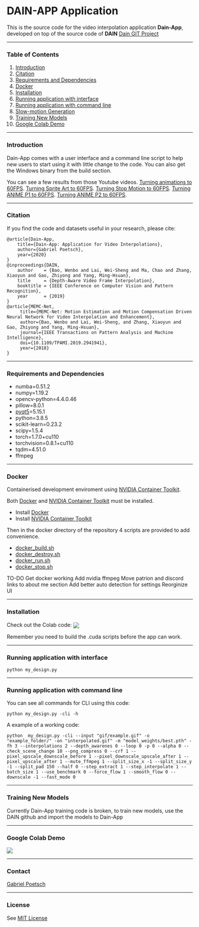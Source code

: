 
# DAIN-APP Application
This is the source code for the video interpolation application **Dain-App**, developed on top of the source code of **DAIN**
[Dain GIT Project](https://github.com/baowenbo/DAIN)

---

### Table of Contents
1. [Introduction](#introduction)
1. [Citation](#citation)
1. [Requirements and Dependencies](#requirements-and-dependencies)
1. [Docker](#docker)
1. [Installation](#installation)
1. [Running application with interface](#running-application-with-interface)
1. [Running application with command line](#running-application-with-command-line) 
1. [Slow-motion Generation](#slow-motion-generation)
1. [Training New Models](#training-new-models)
1. [Google Colab Demo](#google-colab-demo)

---

### Introduction
Dain-App comes with a user interface and a command line script to help new users to start using it with little change to the code. You can also get the Windows binary from the build section.

You can see a few results from those Youtube videos.
[Turning animations to 60FPS](https://youtu.be/IK-Q3EcTnTA).
[Turning Sprite Art to 60FPS](https://youtu.be/q2i6FXVjNT0).
[Turning Stop Motion to 60FPS](https://youtu.be/eAUn7Nvx73s).
[Turning ANIME P1 to 60FPS](https://youtu.be/Auum01OEs8k).
[Turning ANIME P2 to 60FPS](https://youtu.be/x67aYuZ-0YI).

---

### Citation
If you find the code and datasets useful in your research, please cite:
	
	@article{Dain-App,
		title={Dain-App: Application for Video Interpolations},
		author={Gabriel Poetsch},
		year={2020}
	}
	@inproceedings{DAIN,
        author    = {Bao, Wenbo and Lai, Wei-Sheng and Ma, Chao and Zhang, Xiaoyun and Gao, Zhiyong and Yang, Ming-Hsuan}, 
        title     = {Depth-Aware Video Frame Interpolation}, 
        booktitle = {IEEE Conference on Computer Vision and Pattern Recognition},
        year      = {2019}
    }
    @article{MEMC-Net,
         title={MEMC-Net: Motion Estimation and Motion Compensation Driven Neural Network for Video Interpolation and Enhancement},
         author={Bao, Wenbo and Lai, Wei-Sheng, and Zhang, Xiaoyun and Gao, Zhiyong and Yang, Ming-Hsuan},
         journal={IEEE Transactions on Pattern Analysis and Machine Intelligence},
         doi={10.1109/TPAMI.2019.2941941},
         year={2018}
    }	

---

### Requirements and Dependencies
- numba=0.51.2
- numpy=1.19.2
- opencv-python=4.4.0.46
- pillow=8.0.1
- [pyqt5](https://www.riverbankcomputing.com/static/Docs/PyQt5/)=5.15.1 
- python=3.8.5
- scikit-learn=0.23.2
- scipy=1.5.4
- torch=1.7.0+cu110
- torchvision=0.8.1+cu110
- tqdm=4.51.0
- ffmpeg

---

### Docker
Containerised development enviroment using [NVIDIA Container Toolkit](https://github.com/NVIDIA/nvidia-docker).

Both [Docker](https://docs.docker.com/get-started/overview/) and [NVIDIA Container Toolkit](https://github.com/NVIDIA/nvidia-docker) must be installed.
- Install [Docker](https://docs.docker.com/get-docker/)
- Install [NVIDIA Container Toolkit](https://docs.nvidia.com/datacenter/cloud-native/container-toolkit/install-guide.html#docker)

Then in the docker directory of the repository 4 scripts are provided to add convenience.
- [docker_build.sh](docker_build.sh)
- [docker_destroy.sh](docker_destroy.sh)
- [docker_run.sh](docker_run.sh)
- [docker_stop.sh](docker_stop.sh)

TO-DO 
Get docker working
Add nvidia ffmpeg
Move patrion and discord links to about me section
Add better auto detection for settings
Reorginize UI

---

### Installation
Check out the Colab code:
[<img src="https://colab.research.google.com/assets/colab-badge.svg" align="center">](https://colab.research.google.com/github/BurguerJohn/Dain-App/blob/master/Dain_App_Colab.ipynb)

Remember you need to build the .cuda scripts before the app can work.

---

### Running application with interface
    python my_design.py

---

### Running application with command line
You can see all commands for CLI using this code:

    python my_design.py -cli -h
A example of a working code:

    python  my_design.py -cli --input "gif/example.gif" -o "example_folder/" -on "interpolated.gif" -m "model_weights/best.pth" -fh 3 --interpolations 2 --depth_awarenes 0 --loop 0 -p 0 --alpha 0 --check_scene_change 10 --png_compress 0 --crf 1 --pixel_upscale_downscale_before 1 --pixel_downscale_upscale_after 1 --pixel_upscale_after 1 --mute_ffmpeg 1 --split_size_x -1 --split_size_y -1 --split_pad 150 --half 0 --step_extract 1 --step_interpolate 1 --batch_size 1 --use_benchmark 0 --force_flow 1 --smooth_flow 0 --downscale -1 --fast_mode 0

---

### Training New Models
Currently Dain-App training code is broken, to train new models, use the DAIN github and import the models to Dain-App

---

### Google Colab Demo
[<img src="https://colab.research.google.com/assets/colab-badge.svg" align="center">](https://colab.research.google.com/github/BurguerJohn/Dain-App/blob/master/Dain_App_Colab.ipynb)

---

### Contact
[Gabriel Poetsch](mailto:griskai.yt@gmail.com)

---

### License
See [MIT License](https://github.com/BurguerJohn/Dain-App/blob/master/LICENSE)
